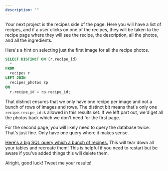 ```yaml
---
description: ""
---
```


Your next project is the recipes side of the page. Here you will have a list of recipes, and if a user clicks on one of the recipes, they will be taken to the recipe page where they will see the recipe, the description, all the photos, and all the ingredients.

Here's a hint on selecting just the first image for all the recipe photos.

```sql
SELECT DISTINCT ON (r.recipe_id)
  *
FROM
  recipes r
LEFT JOIN
  recipes_photos rp
ON
  r.recipe_id = rp.recipe_id;
```

That distinct ensures that we only have one recipe per image and not a bunch of rows of images and rows. The distinct bit means that's only one `recipe.recipe_id` is allowed in this results set. If we left part out, we'd get all the photos back which we don't need for the first page.

For the second page, you will likely need to query the database twice. That's just fine. Only have one query where it makes sense.

[Here's a big SQL query which a bunch of recipes.][recipe] This will tear down all your tables and recreate them! This is helpful if you need to restart but be aware if you've added things this will delete them.

Alright, good luck! Tweet me your results!

[recipe]: /recipes.sql
